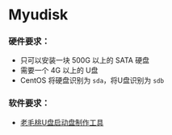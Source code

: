 # Myudisk




### 硬件要求：


* 只可以安装一块 500G 以上的 SATA 硬盘
* 需要一个 4G 以上的 U盘
* CentOS 将硬盘识别为 `sda`，将U盘识别为 `sdb`



### 软件要求：


* [老毛桃U盘启动盘制作工具](http://laomaotao.net/down/2016/1015/4932.html)

